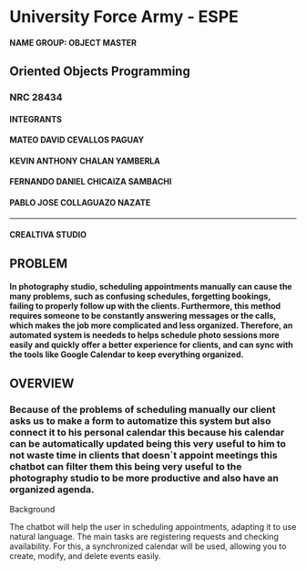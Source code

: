 #  University Force Army - ESPE
#### NAME GROUP: OBJECT MASTER 
##  Oriented Objects Programming
### NRC 28434
#### INTEGRANTS
#### MATEO DAVID CEVALLOS PAGUAY
#### KEVIN ANTHONY CHALAN YAMBERLA
#### FERNANDO DANIEL CHICAIZA SAMBACHI
#### PABLO JOSE COLLAGUAZO NAZATE
---
#### CREALTIVA STUDIO 
##  PROBLEM
#### In  photography studio, scheduling appointments manually can cause the many problems, such as confusing schedules, forgetting bookings, failing to properly follow up with the clients. Furthermore, this method requires someone to be constantly answering messages or the calls, which makes the job more complicated and less organized. Therefore, an automated system is neededs to helps schedule photo sessions more easily and quickly offer a better experience for clients, and can sync with the tools like Google Calendar to keep everything organized.

## OVERVIEW
### Because of the problems of scheduling manually our client asks us to make a form to automatize this system but also connect it to his personal calendar this because his calendar can be automatically updated being this very useful to him to not waste time in clients that doesn`t appoint meetings this chatbot can filter them this being very useful to the photography studio to be more productive and also have an organized agenda.
Background

The chatbot will help the user in scheduling appointments, adapting it to use natural language. The main tasks are registering requests and checking availability. For this, a synchronized calendar will be used, allowing you to create, modify, and delete events easily.
